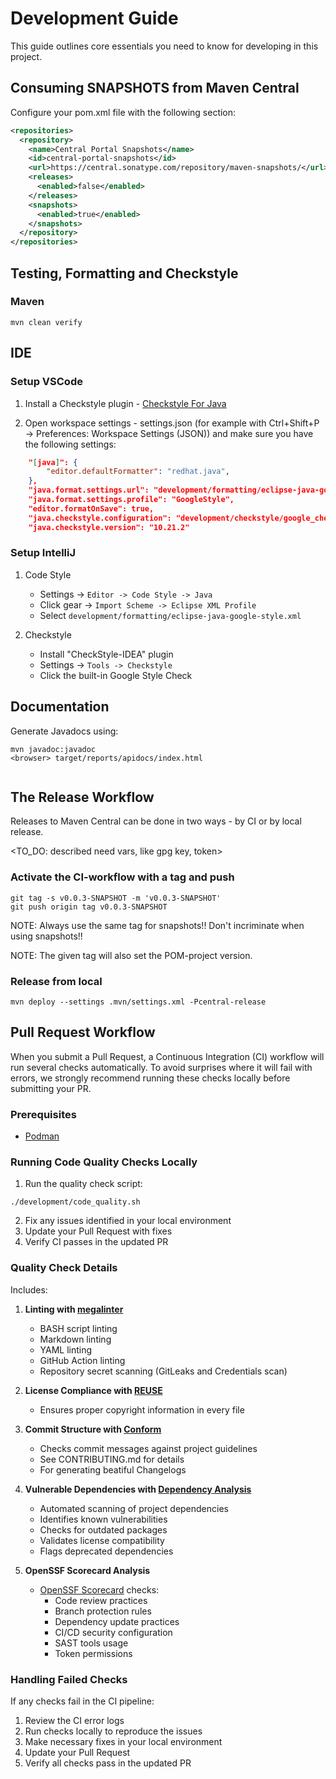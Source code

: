 # Development Guide

This guide outlines core essentials you need to know for developing in this project.

## Consuming SNAPSHOTS from Maven Central

Configure your pom.xml file with the following <repositories> section:

```xml
<repositories>
  <repository>
    <name>Central Portal Snapshots</name>
    <id>central-portal-snapshots</id>
    <url>https://central.sonatype.com/repository/maven-snapshots/</url>
    <releases>
      <enabled>false</enabled>
    </releases>
    <snapshots>
      <enabled>true</enabled>
    </snapshots>
  </repository>
</repositories>
```

## Testing, Formatting and Checkstyle

### Maven

```shell
mvn clean verify
```
## IDE

### Setup VSCode

1. Install a Checkstyle plugin - [Checkstyle For Java](https://marketplace.visualstudio.com/items?itemName=shengchen.vscode-checkstyle)

2. Open workspace settings - settings.json (for example with Ctrl+Shift+P -> Preferences: Workspace Settings (JSON)) and make sure you have the following settings:
```json
    "[java]": {
        "editor.defaultFormatter": "redhat.java",
    },
    "java.format.settings.url": "development/formatting/eclipse-java-google-style.xml",
    "java.format.settings.profile": "GoogleStyle",
    "editor.formatOnSave": true,
    "java.checkstyle.configuration": "development/checkstyle/google_checks.xml",
    "java.checkstyle.version": "10.21.2"
```

### Setup IntelliJ

1. Code Style
   - Settings -> `Editor -> Code Style -> Java`
   - Click gear -> `Import Scheme -> Eclipse XML Profile`
   - Select `development/formatting/eclipse-java-google-style.xml`

2. Checkstyle

   - Install "CheckStyle-IDEA" plugin
   - Settings -> `Tools -> Checkstyle`
   - Click the built-in Google Style Check

## Documentation

Generate Javadocs using:

```shell
mvn javadoc:javadoc
<browser> target/reports/apidocs/index.html


```
## The Release Workflow

Releases to Maven Central can be done in two ways - by CI or by local release.

<TO_DO: described need vars, like gpg key, token>

### Activate the CI-workflow with a tag and push

```shell
git tag -s v0.0.3-SNAPSHOT -m 'v0.0.3-SNAPSHOT'
git push origin tag v0.0.3-SNAPSHOT
```
NOTE: Always use the same tag for snapshots!! Don't incriminate when using snapshots!!

NOTE: The given tag will also set the POM-project version.

### Release from local

```shell
mvn deploy --settings .mvn/settings.xml -Pcentral-release
```

## Pull Request Workflow

When you submit a Pull Request, a Continuous Integration (CI) workflow will run several checks automatically.
To avoid surprises where it will fail with errors, we strongly recommend running these checks locally before submitting your PR.

### Prerequisites

- [Podman](https://podman.io/)

### Running Code Quality Checks Locally

1. Run the quality check script:

```console
./development/code_quality.sh
```

2. Fix any issues identified in your local environment
3. Update your Pull Request with fixes
4. Verify CI passes in the updated PR

### Quality Check Details

Includes:

1. **Linting with [megalinter](https://github.com/oxsecurity/megalinter)**
   - BASH script linting
   - Markdown linting
   - YAML linting
   - GitHub Action linting
   - Repository secret scanning (GitLeaks and Credentials scan)

2. **License Compliance with [REUSE](https://github.com/fsfe/reuse-tool)**
   - Ensures proper copyright information in every file

3. **Commit Structure with [Conform](https://github.com/siderolabs/conform)**
   - Checks commit messages against project guidelines
   - See CONTRIBUTING.md for details
   - For generating beatiful Changelogs

4. **Vulnerable Dependencies with [Dependency Analysis](https://github.com/actions/dependency-review-action)**
   - Automated scanning of project dependencies
   - Identifies known vulnerabilities
   - Checks for outdated packages
   - Validates license compatibility
   - Flags deprecated dependencies

5. **OpenSSF Scorecard Analysis**
   - [OpenSSF Scorecard](https://github.com/ossf/scorecard) checks:
     - Code review practices
     - Branch protection rules
     - Dependency update practices
     - CI/CD security configuration
     - SAST tools usage
     - Token permissions

### Handling Failed Checks

If any checks fail in the CI pipeline:

1. Review the CI error logs
2. Run checks locally to reproduce the issues
3. Make necessary fixes in your local environment
4. Update your Pull Request
5. Verify all checks pass in the updated PR
